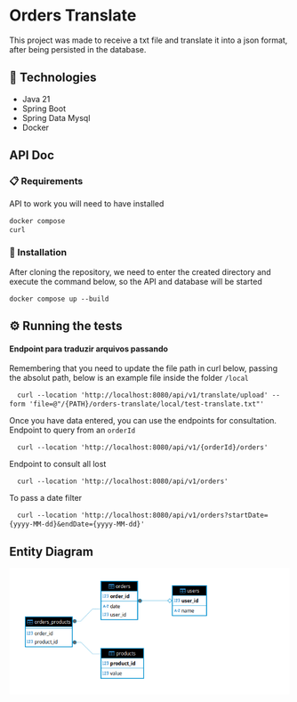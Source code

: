 
# Orders Translate

This project was made to receive a txt file and translate it into a json format, after being persisted in the database.


## :rocket: Technologies

* Java 21
* Spring Boot
* Spring Data Mysql
* Docker
## API Doc

### 📋 Requirements

API to work you will need to have installed

```
docker compose
curl
```

### 🔧 Installation

After cloning the repository, we need to enter the created directory and execute the command below, so the API and database will be started

```
docker compose up --build
```

## ⚙️ Running the tests

#### Endpoint para traduzir arquivos passando
Remembering that you need to update the file path in curl below, passing the absolut path, below is an example file inside the folder `/local`

```http
  curl --location 'http://localhost:8080/api/v1/translate/upload' --form 'file=@"/{PATH}/orders-translate/local/test-translate.txt"'

```
Once you have data entered, you can use the endpoints for consultation.
Endpoint to query from an `orderId`

```http
  curl --location 'http://localhost:8080/api/v1/{orderId}/orders'
```

Endpoint to consult all lost

```http
  curl --location 'http://localhost:8080/api/v1/orders'
```

To pass a date filter

```http
  curl --location 'http://localhost:8080/api/v1/orders?startDate={yyyy-MM-dd}&endDate={yyyy-MM-dd}'
```
## Entity Diagram
![img.png](img.png)

